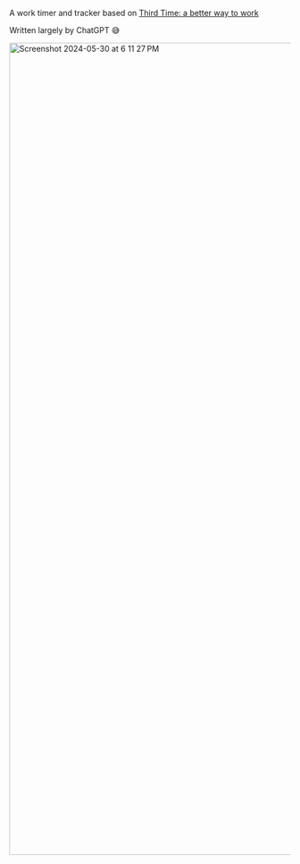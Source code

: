 A work timer and tracker based on [Third Time: a better way to work](https://www.lesswrong.com/posts/RWu8eZqbwgB9zaerh/third-time-a-better-way-to-work)

Written largely by ChatGPT 😅

<img width="1453" alt="Screenshot 2024-05-30 at 6 11 27 PM" src="https://github.com/bi1yeu/third_time/assets/1185129/de9c2515-6289-4ae3-a9d8-140dd0e24949">

